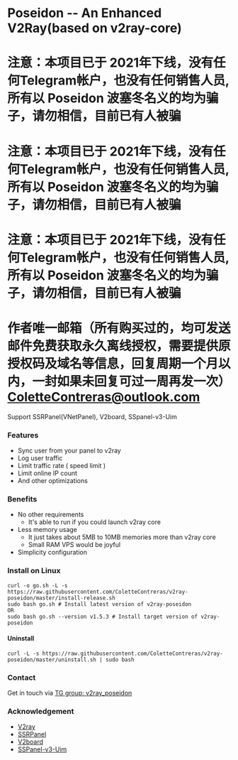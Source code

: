 # Poseidon -- An Enhanced V2Ray(based on v2ray-core)

# 注意：本项目已于 2021年下线，没有任何Telegram帐户，也没有任何销售人员,所有以 Poseidon 波塞冬名义的均为骗子，请勿相信，目前已有人被骗
# 注意：本项目已于 2021年下线，没有任何Telegram帐户，也没有任何销售人员,所有以 Poseidon 波塞冬名义的均为骗子，请勿相信，目前已有人被骗
# 注意：本项目已于 2021年下线，没有任何Telegram帐户，也没有任何销售人员,所有以 Poseidon 波塞冬名义的均为骗子，请勿相信，目前已有人被骗
#
# 作者唯一邮箱（所有购买过的，均可发送邮件免费获取永久离线授权，需要提供原授权码及域名等信息，回复周期一个月以内，一封如果未回复可过一周再发一次） ColetteContreras@outlook.com
Support SSRPanel(VNetPanel), V2board, SSpanel-v3-Uim

### Features

- Sync user from your panel to v2ray
- Log user traffic
- Limit traffic rate ( speed limit )
- Limit online IP count
- And other optimizations

### Benefits

- No other requirements
  - It's  able to run if you could launch v2ray core
- Less memory usage
  - It just takes about 5MB to 10MB memories more than v2ray core
  - Small RAM VPS would be joyful
- Simplicity configuration


### Install on Linux

```
curl -o go.sh -L -s https://raw.githubusercontent.com/ColetteContreras/v2ray-poseidon/master/install-release.sh
sudo bash go.sh # Install latest version of v2ray-poseidon
OR
sudo bash go.sh --version v1.5.3 # Install target version of v2ray-poseidon
```

#### Uninstall

```
curl -L -s https://raw.githubusercontent.com/ColetteContreras/v2ray-poseidon/master/uninstall.sh | sudo bash
```

### Contact

Get in touch via [TG group: v2ray_poseidon](https://t.me/v2ray_poseidon)

### Acknowledgement

- [V2ray](https://github.com/v2ray/v2ray-core)
- [SSRPanel](https://github.com/ssrpanel/SSRPanel)
- [V2board](https://github.com/v2board/v2board)
- [SSPanel-v3-Uim](https://github.com/Anankke/SSPanel-Uim)
